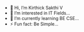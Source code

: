 - 👋 Hi, I’m Kirthick Sakthi V
- 👀 I’m interested in IT Fields...
- 🌱 I’m currently learning BE CSE...
- ⚡ Fun fact: Be Simple...

<!---
KirthickSakthiV/KirthickSakthiV is a ✨ special ✨ repository because its `README.md` (this file) appears on your GitHub profile.
You can click the Preview link to take a look at your changes.
--->
